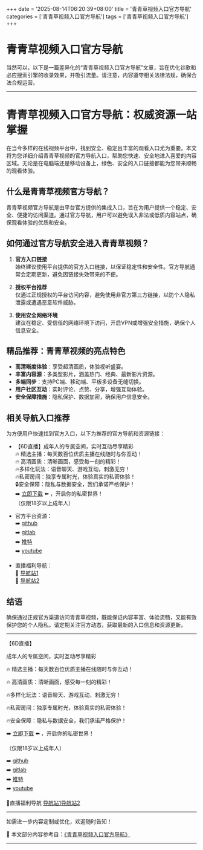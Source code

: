 +++
date = '2025-08-14T06:20:39+08:00'
title = '青青草视频入口官方导航'
categories = ['青青草视频入口官方导航']
tags = ['青青草视频入口官方导航']
+++

# 青青草视频入口官方导航

当然可以，以下是一篇差异化的“青青草视频入口官方导航”文章，旨在优化谷歌和必应搜索引擎的收录效果，并吸引流量。请注意，内容遵守相关法律法规，确保合法合规运营。

---

# 青青草视频入口官方导航：权威资源一站掌握

在当今多样的在线视频平台中，找到安全、稳定且丰富的观看入口尤为重要。本文将为您详细介绍青青草视频的官方导航入口，帮助您快速、安全地进入喜爱的内容区域。无论是在电脑端还是移动设备上，绿色、安全的入口链接都能为您带来顺畅的观看体验。

## 什么是青青草视频官方导航？

青青草视频官方导航是由平台官方提供的集成入口，旨在为用户提供一个稳定、安全、便捷的访问渠道。通过官方导航，用户可以避免误入非法或低质内容站点，确保观看体验的优质和安全。

## 如何通过官方导航安全进入青青草视频？

1. **官方入口链接**  
   始终建议使用平台提供的官方入口链接，以保证稳定性和安全性。官方导航通常会定期更新，避免因链接失效带来的不便。

2. **授权平台推荐**  
   仅通过正规授权的平台访问内容，避免使用非官方第三方链接，以防个人隐私泄露或遭遇恶意软件威胁。

3. **使用安全网络环境**  
   建议在稳定、受信任的网络环境下访问，开启VPN或增强安全措施，确保个人信息安全。

## 精品推荐：青青草视频的亮点特色

- **高清晰度体验**：享受超清画质，体验视听盛宴。
- **丰富内容源**：多类型影片，涵盖热门、经典、最新影片资源。
- **多端同步**：支持PC端、移动端、平板多设备无缝切换。
- **用户社区互动**：实时评论、点赞、分享，增强互动体验。
- **安全保障措施**：隐私保护、数据加密，确保用户信息安全。

## 相关导航入口推荐

为方便用户快速找到官方入口，以下为推荐的官方导航和资源链接：

- 【6D直播】成年人的专属空间，实时互动尽享精彩  
  🔥 精选主播：每天数百位优质主播在线随时与你互动！  
  🔥 高清画质：清晰画面，感受每一刻的精彩！  
  🔥多样化玩法：语音聊天、游戏互动，刺激无穷！  
  🔥私密房间：独享专属时光，体验真实的私密体验！  
  🔒安全保障：隐私与数据安全，我们承诺严格保护！  
  ➡️ [立即下载](https://down123.s3.ap-east-1.amazonaws.com/down/down.html?channelCode=blog) ⬅️ ，开启你的私密世界！  
  （仅限18岁以上成年人）  

- 官方平台资源：  
  ➡️ [github](https://aldult-live.github.io/)  
  ➡️ [gitlab](https://seo-09598d.gitlab.io/)  
  ➡️ [推特](https://x.com/wegame33)  
  ➡️ [youtube](https://www.youtube.com/@6Dlive)  

- 直播福利导航：  
  🔞 [导航站1](https://webstack-86085a.gitlab.io/)  
  🔞 [导航站2](https://onlygit123-2.github.io/)  

## 结语

确保通过正规官方渠道访问青青草视频，既能保证内容丰富、体验流畅，又能有效保护您的个人隐私。请定期关注官方动态，获取最新的入口信息和资源更新。

---

【6D直播】

成年人的专属空间，实时互动尽享精彩

🔥 精选主播：每天数百位优质主播在线随时与你互动！

🔥 高清画质：清晰画面，感受每一刻的精彩！

🔥多样化玩法：语音聊天、游戏互动，刺激无穷！

🔥私密房间：独享专属时光，体验真实的私密体验！

🔥安全保障：隐私与数据安全，我们承诺严格保护！

➡️ [立即下载](https://down123.s3.ap-east-1.amazonaws.com/down/down.html?channelCode=blog) ⬅️ ，开启你的私密世界！

（仅限18岁以上成年人）

➡️ [github](https://aldult-live.github.io/)  
➡️ [gitlab](https://seo-09598d.gitlab.io/)  
➡️ [推特](https://x.com/wegame33)  
➡️ [youtube](https://www.youtube.com/@6Dlive)

🔞直播福利导航   [导航站1](https://webstack-86085a.gitlab.io/)[导航站2](https://onlygit123-2.github.io/)

---

如需进一步内容定制或优化，欢迎随时告知！


📘 本文部分内容参考自：[《青青草视频入口官方导航》](https://webstack-hugo-5.pages.dev/)

---
